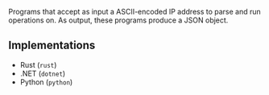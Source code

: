 Programs that accept as input a ASCII-encoded IP address to parse and run operations on. As output, these programs produce a JSON object.

## Implementations
 - Rust (`rust`)
 - .NET (`dotnet`)
 - Python (`python`)